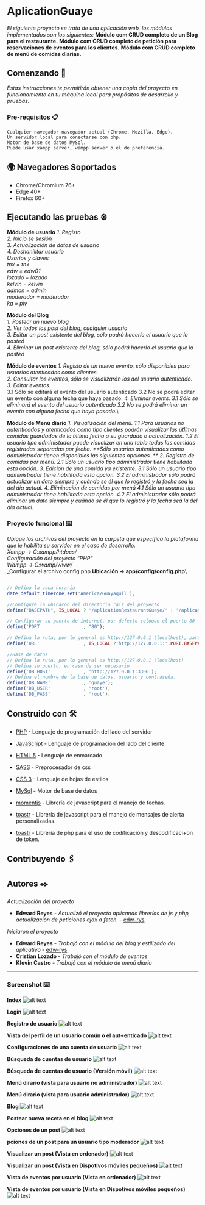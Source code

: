 # AplicationGuaye

_El siguiente proyecto se trata de una aplicación web, los módulos implementados son los siguientes:_
**Módulo com CRUD completo de un Blog para el restaurante.**
**Módulo com CRUD completo de petición para reservaciones de eventos para los clientes.**
**Módulo com CRUD completo de menú de comidas diarias.**

## Comenzando 🚀

_Estas instrucciones te permitirán obtener una copia del proyecto en funcionamiento en tu máquina local para propósitos de desarrollo y pruebas._


### Pre-requisitos 📋

```
Cualquier navegador navegador actual (Chrome, Mozilla, Edge).
Un servidor local para conectarse con php. 
Motor de base de datos MySql.
Puede usar xampp server, wampp server o el de preferencia.
```
## :earth_africa: Navegadores Soportados

* Chrome/Chromium 76+
* Edge 40+
* Firefox 60+

## Ejecutando las pruebas ⚙️
**Módulo de usuario** 
_1. Registo_\
_2. Inicio se sesión_\
_3. Actualización de datos de usuario_\
_4. Deshanilitar usuario_\
_Usarios y claves_\
_tnx = tnx_\
_edw = edw01_\
_lozado = lozado_\
_kelvin = kelvin_\
_admon = admin_\
_moderador = moderador_\
_ka = piv_

**Módulo del Blog**  
_1. Postear un nuevo blog_\
_2. Ver todos los post del blog, cualquier usuario_\
_3. Editar un post existente del blog, sólo podrá hacerlo el usuario que lo posteó_\
_4. Eliminar un post existente del blog, sólo podrá hacerlo el usuario que lo posteó_

**Módulo de eventos** 
_1. Registo de un nuevo evento, sólo disponibles para usuarios atenticados como clientes._\
_2. Consultar los eventos, sólo se visualizarán los del usuario autenticado._\
_3. Editar eventos._\
	3.1 Sólo se editará el evento del usuario autenticado 
	3.2 No se podrá editar un evento con alguna fecha que haya pasado.
_4. Eliminar events.
	3.1 Sólo se eliminará el evento del usuario autenticado 
	3.2 No se podrá eliminar un evento con alguna fecha que haya pasado._\

**Módulo de Menú diario** 
_1. Visualización del menú.
	1.1 Para usuarios no autenticados y atenticados como tipo clientes podrán visualizar las útlimas comidas guardadas de la última fecha a su guardado o actualización.
	1.2 El usuario tipo administador puede visualizar en una tabla todas las comidas registradas separadas por fecha.
	**Sólo usuarios autenticados como administrador tienen disponibles las siguientes opciones. **
2. Registro de comidas por menú.
	2.1 Sólo un usuario tipo administrador tiene habilitada esta opción.
3. Edición de una comida ya existente.
	3.1 Sólo un usuario tipo administrador tiene habilitada esta opción.
	3.2 El administrador sólo podrá actualizar un dato siempre y cuándo se él que lo registró y la fecha sea la del día actual.
4. Eliminación de comidas por menú
	4.1 Sólo un usuario tipo administrador tiene habilitada esta opción.
	4.2 El administrador sólo podrá eliminar un dato siempre y cuándo se él que lo registró y la fecha sea la del día actual._


### Proyecto funcional ⌨️

_Ubique los archivos del proyecto en la carpeta que especifica la plataforma que le habilita su servidor en el caso de desarrollo._\
_Xampp -> C:xampp/htdocs/_\
_Configuración del proyecto "PHP"_\
_Wampp -> C:wamp/www/_\
_Configurar el archivo config.php __Ubicación -> app/config/config.php__\
```php

// Defina la zona horaria
date_default_timezone_set('America/Guayaquil');

//Configure la ubicacón del directorio raíz del proyecto
define("BASEPATH", IS_LOCAL ? '/aplicationRestaurantGuaye/' : '/aplicationRestaurantGuaye/');

// Configurar su puerto de internet, por defecto coloque el puerto 80
define('PORT'               , "80");

// Defina la ruta, por lo general es http://127.0.0.1 (localhost), para producción modifique segunda dirección
define('URL'                , IS_LOCAL ?'http://127.0.0.1:'.PORT.BASEPATH :"http://192.168.1.8:".PORT.BASEPATH);

//Base de datos
// Defina la ruta, por lo general es http://127.0.0.1 (localhost)
// Defina su puerto, en caso de ser necesario
define('DB_HOST'            , 'http://127.0.0.1:3306');
// Defina el nombre de la base de datos, usuario y contraseña.
define('DB_NAME'            , 'guaye');
define('DB_USER'            , 'root');
define('DB_PASS'            , 'root');
```

## Construido con 🛠️

* [PHP](http://php.net/manual/es/index.php) - Lenguaje de programación del lado del servidor
* [JavaScript](https://developer.mozilla.org/es/docs/Web/JavaScript) - Lenguaje de programación del lado del cliente
* [HTML 5](https://developer.mozilla.org/es/docs/HTML/HTML5) - Lenguaje de enmarcado
* [SASS](https://sass-lang.com/) - Preprocesador de css
* [CSS 3](https://developer.mozilla.org/es/docs/Archive/CSS3) - Lenguaje de hojas de estilos
* [MySql](https://www.mysql.com/) - Motor de base de datos

* [momentjs](https://momentjs.com/docs/) - Librería de javascript para el manejo de fechas.
* [toastr](https://github.com/CodeSeven/toastr) - Librería de javascript para el manejo de mensajes de alerta personalizadas.
* [toastr](https://github.com/firebase/php-jwt) - Librería de php para el uso de codificación y descodificaci+on de token.


## Contribuyendo 🖇️

## Autores ✒️
_Actualización del proyecto_

* **Edward Reyes** - *Actualizó el proyecto aplicando librerías de js y php, actualización de peticiones ajax a fetch.* - [edw-rys](https://github.com/edw-rys)

_Iniciaron el proyecto_
* **Edward Reyes** - *Trabajó con el módulo del blog y estilizado del aplicativo* - [edw-rys](https://github.com/edw-rys)
* **Cristian Lozado** - *Trabajó con el módulo de eventos*
* **Klevin Castro** - *Trabajó con el módulo de menú diario* 

---

### Screenshot ⌨️
__Index__
![alt text](https://raw.githubusercontent.com/edw-rys/aplicationRestaurantGuaye/master/assets/img/pictures/screenshot/number_1.png)

__Login__
![alt text](https://raw.githubusercontent.com/edw-rys/aplicationRestaurantGuaye/master/assets/img/pictures/screenshot/number_01.png)

__Registro de usuario__
![alt text](https://raw.githubusercontent.com/edw-rys/aplicationRestaurantGuaye/master/assets/img/pictures/screenshot/number_00.png)


__Vista del perfil de un usuario común o el aut+enticado__
![alt text](https://raw.githubusercontent.com/edw-rys/aplicationRestaurantGuaye/master/assets/img/pictures/screenshot/number_8.png)

__Configuraciones de una cuenta de usuario__
![alt text](https://raw.githubusercontent.com/edw-rys/aplicationRestaurantGuaye/master/assets/img/pictures/screenshot/number_9.png)

__Búsqueda de cuentas de usuario__
![alt text](https://raw.githubusercontent.com/edw-rys/aplicationRestaurantGuaye/master/assets/img/pictures/screenshot/number_10.png)

__Búsqueda de cuentas de usuario (Versión móvil)__
![alt text](https://raw.githubusercontent.com/edw-rys/aplicationRestaurantGuaye/master/assets/img/pictures/screenshot/number_10_movil.png)

__Menú dirario (vista para usuario no administrador)__
![alt text](https://raw.githubusercontent.com/edw-rys/aplicationRestaurantGuaye/master/assets/img/pictures/screenshot/number_2.png)

__Menú dirario (vista para usuario administrador)__
![alt text](https://raw.githubusercontent.com/edw-rys/aplicationRestaurantGuaye/master/assets/img/pictures/screenshot/number_2admin.png)

__Blog__
![alt text](https://raw.githubusercontent.com/edw-rys/aplicationRestaurantGuaye/master/assets/img/pictures/screenshot/number_3.png)

__Postear nueva receta en el blog__
![alt text](https://raw.githubusercontent.com/edw-rys/aplicationRestaurantGuaye/master/assets/img/pictures/screenshot/number_4.png)

__Opciones de un post__
![alt text](https://raw.githubusercontent.com/edw-rys/aplicationRestaurantGuaye/master/assets/img/pictures/screenshot/number_5.png)

__pciones de un post para un usuario tipo moderador__
![alt text](https://raw.githubusercontent.com/edw-rys/aplicationRestaurantGuaye/master/assets/img/pictures/screenshot/number_5moderador.png)

__Visualizar un post (Vista en ordenador)__
![alt text](https://raw.githubusercontent.com/edw-rys/aplicationRestaurantGuaye/master/assets/img/pictures/screenshot/number_6.png)

__Visualizar un post (Vista en Dispotivos móviles pequeños)__
![alt text](https://raw.githubusercontent.com/edw-rys/aplicationRestaurantGuaye/master/assets/img/pictures/screenshot/number_6_movil.png)

__Vista de eventos por usuario (Vista en ordenador)__
![alt text](https://raw.githubusercontent.com/edw-rys/aplicationRestaurantGuaye/master/assets/img/pictures/screenshot/number_7.png)

__Vista de eventos por usuario (Vista en Dispotivos móviles pequeños)__
![alt text](https://raw.githubusercontent.com/edw-rys/aplicationRestaurantGuaye/master/assets/img/pictures/screenshot/number_7_movil.png)
